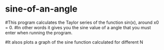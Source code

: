 # sine-of-an-angle

#This program calculates the Taylor series of the function sin(x), around x0 = 0.
#In other words it gives you the sine value of a angle that you must enter when running the program.

#It alsos plots a graph of the sine function calculated for different N
